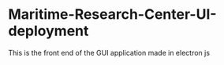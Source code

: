 # Maritime-Research-Center-UI-deployment
This is the front end of the GUI application made in electron js
